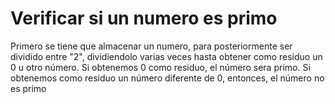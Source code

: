 # Verificar si un numero es primo

Primero se tiene que almacenar un numero, para
posteriormente ser dividido entre "2", dividiendolo
varias veces hasta obtener como residuo un 0 u otro 
número.
Si obtenemos 0 como residuo, el número sera primo.
Si obtenemos como residuo un número diferente de 0,
entonces, el número no es primo
